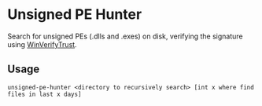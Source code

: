 # Unsigned PE Hunter

Search for unsigned PEs (.dlls and .exes) on disk, verifying the signature using [WinVerifyTrust](https://learn.microsoft.com/en-us/windows/win32/api/wintrust/nf-wintrust-winverifytrust).

## Usage

```
unsigned-pe-hunter <directory to recursively search> [int x where find files in last x days]
```
